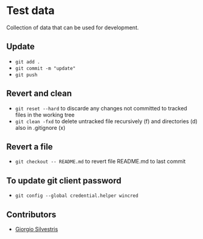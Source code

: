 # Test data

Collection of data that can be used for development.

## Update

- `git add .`
- `git commit -m "update"`
- `git push`

## Revert and clean 

- `git reset --hard` to discarde any changes not committed to tracked files in the working tree
- `git clean -fxd` to delete untracked file recursively (f) and directories (d) also in .gitignore (x)

## Revert a file

- `git checkout -- README.md` to revert file README.md to last commit

## To update git client password

- `git config --global credential.helper wincred`

## Contributors

* [Giorgio Silvestris](https://github.com/giosil)
